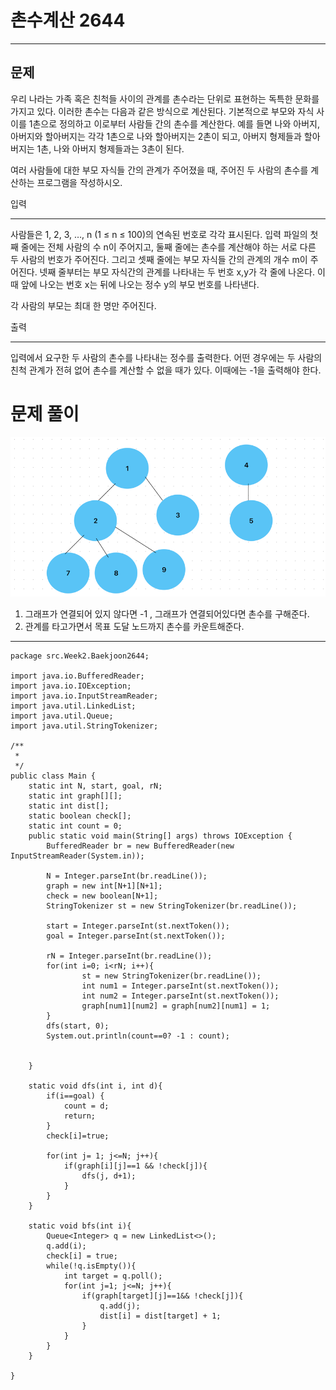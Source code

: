 # 촌수계산 2644
- - -
## 문제
우리 나라는 가족 혹은 친척들 사이의 관계를 촌수라는 단위로 표현하는 독특한 문화를 가지고 있다. 이러한 촌수는 다음과 같은 방식으로 계산된다. 기본적으로 부모와 자식 사이를 1촌으로 정의하고 이로부터 사람들 간의 촌수를 계산한다. 예를 들면 나와 아버지, 아버지와 할아버지는 각각 1촌으로 나와 할아버지는 2촌이 되고, 아버지 형제들과 할아버지는 1촌, 나와 아버지 형제들과는 3촌이 된다.

여러 사람들에 대한 부모 자식들 간의 관계가 주어졌을 때, 주어진 두 사람의 촌수를 계산하는 프로그램을 작성하시오.


입력
- - -
사람들은 1, 2, 3, …, n (1 ≤ n ≤ 100)의 연속된 번호로 각각 표시된다. 입력 파일의 첫째 줄에는 전체 사람의 수 n이 주어지고, 둘째 줄에는 촌수를 계산해야 하는 서로 다른 두 사람의 번호가 주어진다. 그리고 셋째 줄에는 부모 자식들 간의 관계의 개수 m이 주어진다. 넷째 줄부터는 부모 자식간의 관계를 나타내는 두 번호 x,y가 각 줄에 나온다. 이때 앞에 나오는 번호 x는 뒤에 나오는 정수 y의 부모 번호를 나타낸다.

각 사람의 부모는 최대 한 명만 주어진다.

출력
- - -
입력에서 요구한 두 사람의 촌수를 나타내는 정수를 출력한다. 어떤 경우에는 두 사람의 친척 관계가 전혀 없어 촌수를 계산할 수 없을 때가 있다. 이때에는 -1을 출력해야 한다.


# 문제 풀이
![img.png](img.png)

1. 그래프가 연결되어 있지 않다면 -1 , 그래프가 연결되어있다면 촌수를 구해준다.
2. 관계를 타고가면서 목표 도달 노드까지 촌수를 카운트해준다.

- - -
``````
package src.Week2.Baekjoon2644;

import java.io.BufferedReader;
import java.io.IOException;
import java.io.InputStreamReader;
import java.util.LinkedList;
import java.util.Queue;
import java.util.StringTokenizer;

/**
 *
 */
public class Main {
    static int N, start, goal, rN;
    static int graph[][];
    static int dist[];
    static boolean check[];
    static int count = 0;
    public static void main(String[] args) throws IOException {
        BufferedReader br = new BufferedReader(new InputStreamReader(System.in));

        N = Integer.parseInt(br.readLine());
        graph = new int[N+1][N+1];
        check = new boolean[N+1];
        StringTokenizer st = new StringTokenizer(br.readLine());

        start = Integer.parseInt(st.nextToken());
        goal = Integer.parseInt(st.nextToken());

        rN = Integer.parseInt(br.readLine());
        for(int i=0; i<rN; i++){
                st = new StringTokenizer(br.readLine());
                int num1 = Integer.parseInt(st.nextToken());
                int num2 = Integer.parseInt(st.nextToken());
                graph[num1][num2] = graph[num2][num1] = 1;
        }
        dfs(start, 0);
        System.out.println(count==0? -1 : count);


    }

    static void dfs(int i, int d){
        if(i==goal) {
            count = d;
            return;
        }
        check[i]=true;

        for(int j= 1; j<=N; j++){
            if(graph[i][j]==1 && !check[j]){
                dfs(j, d+1);
            }
        }
    }

    static void bfs(int i){
        Queue<Integer> q = new LinkedList<>();
        q.add(i);
        check[i] = true;
        while(!q.isEmpty()){
            int target = q.poll();
            for(int j=1; j<=N; j++){
                if(graph[target][j]==1&& !check[j]){
                    q.add(j);
                    dist[i] = dist[target] + 1;
                }
            }
        }
    }

}

``````